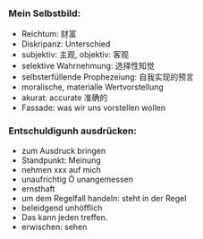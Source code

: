 ### Mein Selbstbild:
- Reichtum: 财富
- Diskripanz: Unterschied
- subjektiv: 主观, objektiv: 客观
- selektive Wahrnehmung: 选择性知觉
- selbsterfüllende Prophezeiung: 自我实现的预言
- moralische, materialle Wertvorstellung
- akurat: accurate 准确的
- Fassade: was wir uns vorstellen wollen

### Entschuldigunh ausdrücken:
- zum Ausdruck bringen
- Standpunkt: Meinung
- nehmen xxx auf mich
- unaufrichtig Ö unangemessen
- ernsthaft
- um dem Regelfall handeln: steht in der Regel
- beleidgend unhöfflich
- Das kann jeden treffen.
- erwischen: sehen

